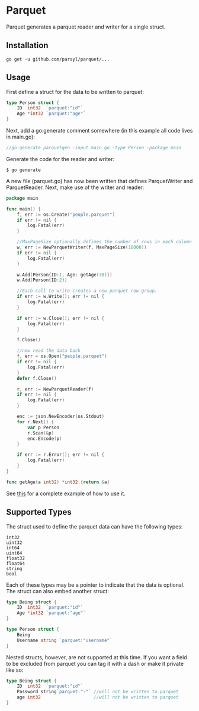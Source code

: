# Parquet

Parquet generates a parquet reader and writer for a single struct.

## Installation

    go get -u github.com/parsyl/parquet/...

## Usage

First define a struct for the data to be written to parquet:

```go
type Person struct {
  	ID  int32  `parquet:"id"`
	Age *int32 `parquet:"age"`
}
```

Next, add a go:generate comment somewhere (in this example all code lives
in main.go):

```go
//go:generate parquetgen -input main.go -type Person -package main
```

Generate the code for the reader and writer:

```
$ go generate
```

A new file (parquet.go) has now been written that defines ParquetWriter
and ParquetReader.  Next, make use of the writer and reader:

```go
package main

func main() {
	f, err := os.Create("people.parquet")
	if err != nil {
		log.Fatal(err)
	}    	

	//MaxPageSize optionally defines the number of rows in each column chunk (default is 1000)
	w, err := NewParquetWriter(f, MaxPageSize(10000))
	if err != nil {
		log.Fatal(err)
	}

	w.Add(Person{ID:1, Age: getAge(30)})
	w.Add(Person{ID:2})

	//Each call to write creates a new parquet row group.
	if err := w.Write(); err != nil {
		log.Fatal(err)
	}

	if err := w.Close(); err != nil {
		log.Fatal(err)
	}

	f.Close()

	//now read the data back
	f, err = os.Open("people.parquet")
	if err != nil {
		log.Fatal(err)
	}
	defer f.Close()

	r, err := NewParquetReader(f)
	if err != nil {
		log.Fatal(err)
	}

	enc := json.NewEncoder(os.Stdout)
	for r.Next() {
		var p Person
		r.Scan(&p)
		enc.Encode(p)
	}

	if err := r.Error(); err != nil {
		log.Fatal(err)
	}
}

func getAge(a int32) *int32 {return &a}
```

See [this](./examples/people) for a complete example of how to use it.

## Supported Types

The struct used to define the parquet data can have the following types:

```
int32
uint32
int64
uint64
float32
float64
string
bool
```

Each of these types may be a pointer to indicate that the data is optional.  The
struct can also embed another struct:

```go
type Being struct {
	ID  int32  `parquet:"id"`
	Age *int32 `parquet:"age"`
}

type Person struct {
	Being
	Username string `parquet:"username"`
}
```

Nested structs, however, are not supported at this time.  If you want a field to be
excluded from parquet you can tag it with a dash or make it private like so:

```go
type Being struct {
  	ID  int32  `parquet:"id"`
	Password string`parquet:"-"` //will not be written to parquet
	age int32                    //will not be written to parquet
}
```

